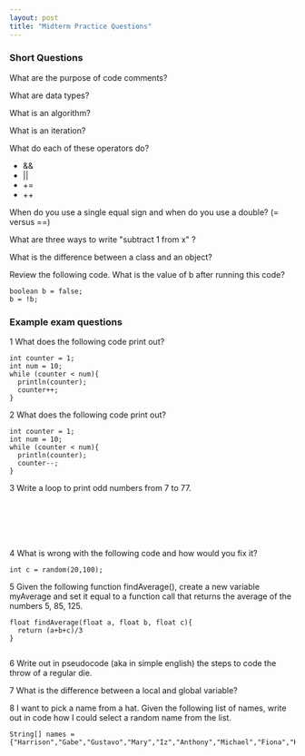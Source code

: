 ```yaml
---
layout: post
title: "Midterm Practice Questions"
---
```


### Short Questions

What are the purpose of code comments?

What are data types?

What is an algorithm?

What is an iteration?

What do each of these operators do?  
- && 
- ||
- +=
- ++

When do you use a single equal sign and when do you use a double? (= versus ==)

What are three ways to write "subtract 1 from x" ?

What is the difference between a class and an object?

Review the following code. What is the value of b after running this code?

```
boolean b = false;
b = !b;
```

### Example exam questions

1 What does the following code print out?

```
int counter = 1;
int num = 10;
while (counter < num){
  println(counter);
  counter++;
}
```

2 What does the following code print out?

```
int counter = 1;
int num = 10;
while (counter < num){
  println(counter);
  counter--;
}
```

3 Write a loop to print odd numbers from 7 to 77.

```






```

4 What is wrong with the following code and how would you fix it?

```
int c = random(20,100);
```

5 Given the following function findAverage(), create a new variable myAverage and set it equal to a function call that returns the average of the numbers 5, 85, 125.

```
float findAverage(float a, float b, float c){
  return (a+b+c)/3
}


```

6 Write out in pseudocode (aka in simple english) the steps to code the throw of a regular die.

7 What is the difference between a local and global variable?

8 I want to pick a name from a hat. Given the following list of names, write out in code how I could select a random name from the list.

```
String[] names = {"Harrison","Gabe","Gustavo","Mary","Iz","Anthony","Michael","Fiona","Karoline","Isaiah","Sean","David","Sam","Heavan"};
```
